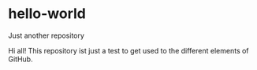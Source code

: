 # hello-world
Just another repository

Hi all!
This repository ist just a test to get used to the different elements of GitHub.
